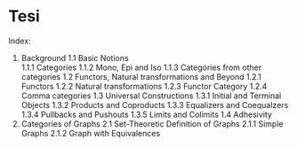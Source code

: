 # Tesi

Index:

1. Background
    1.1 Basic Notions        
        1.1.1 Categories
        1.1.2 Mono, Epi and Iso 
        1.1.3 Categories from other categories
        1.2 Functors, Natural transformations and Beyond
        1.2.1 Functors
        1.2.2 Natural transformations
        1.2.3 Functor Category
        1.2.4 Comma categories
    1.3 Universal Constructions 
        1.3.1 Initial and Terminal Objects 
        1.3.2 Products and Coproducts 
        1.3.3 Equalizers and Coequalzers
        1.3.4 Pullbacks and Pushouts
        1.3.5 Limits and Colimits 
    1.4 Adhesivity
2. Categories of Graphs
    2.1 Set-Theoretic Definition of Graphs
        2.1.1 Simple Graphs
        2.1.2 Graph with Equivalences


